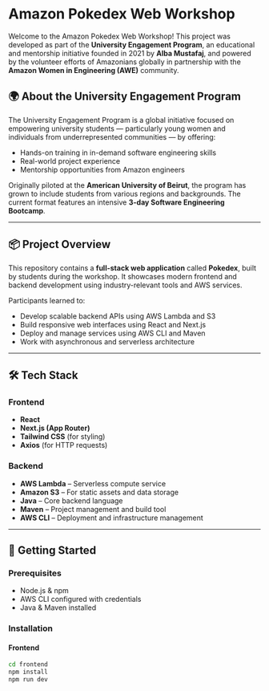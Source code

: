 # Amazon Pokedex Web Workshop

Welcome to the Amazon Pokedex Web Workshop! This project was developed as part of the **University Engagement Program**, an educational and mentorship initiative founded in 2021 by **Alba Mustafaj**, and powered by the volunteer efforts of Amazonians globally in partnership with the **Amazon Women in Engineering (AWE)** community.

## 🌍 About the University Engagement Program

The University Engagement Program is a global initiative focused on empowering university students — particularly young women and individuals from underrepresented communities — by offering:

- Hands-on training in in-demand software engineering skills
- Real-world project experience
- Mentorship opportunities from Amazon engineers

Originally piloted at the **American University of Beirut**, the program has grown to include students from various regions and backgrounds. The current format features an intensive **3-day Software Engineering Bootcamp**.

---

## 📦 Project Overview

This repository contains a **full-stack web application** called **Pokedex**, built by students during the workshop. It showcases modern frontend and backend development using industry-relevant tools and AWS services.

Participants learned to:

- Develop scalable backend APIs using AWS Lambda and S3
- Build responsive web interfaces using React and Next.js
- Deploy and manage services using AWS CLI and Maven
- Work with asynchronous and serverless architecture

---

## 🛠️ Tech Stack

### Frontend
- **React**
- **Next.js (App Router)**
- **Tailwind CSS** (for styling)
- **Axios** (for HTTP requests)

### Backend
- **AWS Lambda** – Serverless compute service
- **Amazon S3** – For static assets and data storage
- **Java** – Core backend language
- **Maven** – Project management and build tool
- **AWS CLI** – Deployment and infrastructure management

---

## 🚀 Getting Started

### Prerequisites
- Node.js & npm
- AWS CLI configured with credentials
- Java & Maven installed

### Installation

#### Frontend
```bash
cd frontend
npm install
npm run dev
